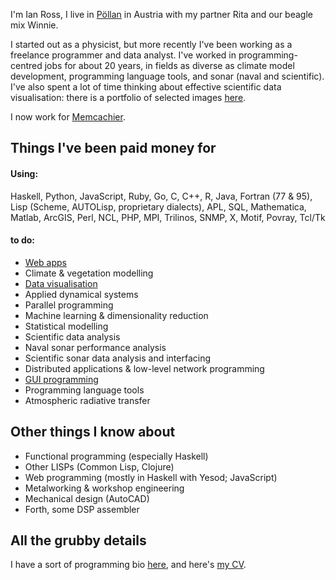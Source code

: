 I'm Ian Ross, I live in [Pöllan][pollan] in Austria with my partner
Rita and our beagle mix Winnie.

I started out as a physicist, but more recently I've been working as a
freelance programmer and data analyst.  I've worked in
programming-centred jobs for about 20 years, in fields as diverse as
climate model development, programming language tools, and sonar
(naval and scientific).  I've also spent a lot of time thinking about
effective scientific data visualisation: there is a portfolio of
selected images [here](/data-visualisation.html).

I now work for [Memcachier](http://www.memcachier.com).

## Things I've been paid money for

#### Using:

Haskell, Python, JavaScript, Ruby, Go, C, C++, R, Java, Fortran (77 &
95), Lisp (Scheme, AUTOLisp, proprietary dialects), APL, SQL,
Mathematica, Matlab, ArcGIS, Perl, NCL, PHP, MPI, Trilinos, SNMP, X,
Motif, Povray, Tcl/Tk

#### to do:

 * [Web apps](/web-apps.html)
 * Climate & vegetation modelling
 * [Data visualisation](/data-visualisation.html)
 * Applied dynamical systems
 * Parallel programming
 * Machine learning & dimensionality reduction
 * Statistical modelling
 * Scientific data analysis
 * Naval sonar performance analysis
 * Scientific sonar data analysis and interfacing
 * Distributed applications & low-level network programming
 * [GUI programming](/gui-programming.html)
 * Programming language tools
 * Atmospheric radiative transfer

## Other things I know about

 * Functional programming (especially Haskell)
 * Other LISPs (Common Lisp, Clojure)
 * Web programming (mostly in Haskell with Yesod; JavaScript)
 * Metalworking & workshop engineering
 * Mechanical design (AutoCAD)
 * Forth, some DSP assembler

## All the grubby details

I have a sort of programming bio [here](/programming-bio.html), and
here's [my CV](/files/cv.pdf).


[pollan]: https://www.google.at/maps/place/Forstweg+24,+9710+P%C3%B6llan/@46.6994604,13.6385582,803m/data=!3m1!1e3!4m5!3m4!1s0x47709c1d58eaedc5:0x95a927652ec35d8c!8m2!3d46.6994604!4d13.6407469?hl=en
